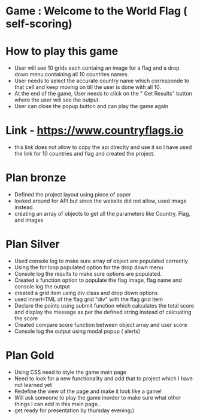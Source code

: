 
# Game : Welcome to the World Flag ( self-scoring)

# How to play this game
- User will see 10 grids each containg an image for a flag and a drop down menu containing all 10 countries names. 
- User needs to select the accurate country name which corresponde to that cell and keep moving on till the user is       done with all 10.
- At the end of the game, User needs to click on the " Get Results" button where the user will see the output.
- User can close the popup button and can play the game again


# Link - https://www.countryflags.io
- this link does not allow to copy the api direclty and use it so I have used the link for 10 countries and flag and created the project.

# Plan bronze
- Defined the project layout using piece of paper
- looked around for API but since the website did not allow, used image       instead.
- creating an array of objects to get all the parameters like Country, Flag, and Images

# Plan Silver 
- Used console log to make sure array of object are populated correctly
- Using the for loop populated option for the drop down menu
- Console log the results to make sure options are populated.
- Created a function option to populate the flag image, flag name and console log the output
- created a grid item using div class and drop down options
- used InnerHTML of the flag grid "div" with the flag grid item
- Declare the points using submit function which calculates the total score and display the message as per the defined    string instead of calcuating the score
- Created compare score function between object array and user score 
- Console log the output using modal popup ( alerts)

# Plan Gold
- Using CSS need to style the game main page 
- Need to look for a new functionality and add that to project which I have not learned yet
- Redefine the view of the page and make it look like a game!
- Will ask someone to play the game inorder to make sure what other things I can add in this main page.
- get ready for presentation by thursday evening:)

